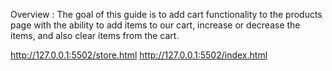 Overview : The goal of this guide is to add cart functionality to the products page with the ability to add items to our cart, increase or decrease the items, and also clear items from the cart. 

http://127.0.0.1:5502/store.html
http://127.0.0.1:5502/index.html
